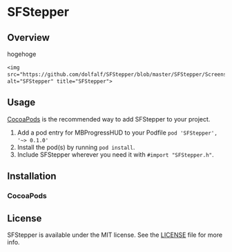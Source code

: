 # SFStepper

## Overview
hogehoge

<p align="center" >
  
	<img src="https://github.com/dolfalf/SFStepper/blob/master/SFStepper/Screenshots/screenshot01.gif" alt="SFStepper" title="SFStepper">

</p>

## Usage
[CocoaPods](http://cocoapods.org) is the recommended way to add SFStepper to your project.

1. Add a pod entry for MBProgressHUD to your Podfile `pod 'SFStepper', '~> 0.1.0'`
2. Install the pod(s) by running `pod install`.
3. Include SFStepper wherever you need it with `#import "SFStepper.h"`.

## Installation

### CocoaPods


## License

SFStepper is available under the MIT license. See the [LICENSE](https://github.com/dolfalf/SFStepper/blob/master/LICENSE) file for more info.

